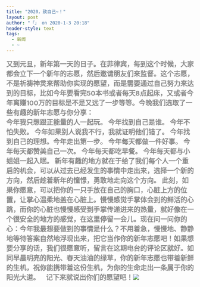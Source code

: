 ```yaml
---
title: "2020，致自己~！"
layout: post
author: "「」 on 2020-1-3 20:18"
header-style: text
tags:
  - 新闻
  - ~
---
```


<head></head>
<body>
 <font size="4"><strong><font style="color:rgb(136, 136, 136)"><font face="mp-quote, -apple-system-font, BlinkMacSystemFont, &amp;quot">又到元旦，新年第一天的日子。</font></font><font style="color:rgb(136, 136, 136)"><font face="mp-quote, -apple-system-font, BlinkMacSystemFont, &amp;quot">在菲律宾，每到这个时候，大家都会立下一个新年的志愿，然后邀请朋友们来监督。</font></font><font style="color:rgb(136, 136, 136)"><font face="mp-quote, -apple-system-font, BlinkMacSystemFont, &amp;quot">这个志愿，不是祈祷神灵来帮助你实现的愿望，而是需要通过自己努力来达到的目标，比如今年要看完50本书或者每天8点起床，又或者今年离赚100万的目标是不是又远了一步等等。</font></font><font style="color:rgb(136, 136, 136)"><font face="mp-quote, -apple-system-font, BlinkMacSystemFont, &amp;quot">今晚我们选取了一些有趣的新年志愿与你分享：</font></font><br> </strong></font>
 <font size="4"></font>
 <font style="color:rgb(136, 136, 136)"><font size="4"><strong>今年我只想跟正能量的人一起玩。</strong></font></font>
 <font style="color:rgb(136, 136, 136)"><font size="4"><strong>今年找到自己是谁。</strong></font></font>
 <font style="color:rgb(136, 136, 136)"><font size="4"><strong>今年不怕失败。</strong></font></font>
 <font style="color:rgb(136, 136, 136)"><font size="4"><strong>今年如果别人说我不行，我就证明他们错了。</strong></font></font>
 <font size="4"><strong><font style="color:rgb(136, 136, 136)">今年找到自己的理想。</font><font style="color:rgb(136, 136, 136)">今年走出第一步。</font></strong></font>
 <font style="color:rgb(136, 136, 136)"><font size="4"><strong>今年每天都做一件好事。</strong></font></font>
 <font style="color:rgb(136, 136, 136)"><font size="4"><strong>今年每天都赞美自己一次。</strong></font></font>
 <font style="color:rgb(136, 136, 136)"><font size="4"><strong>今年每天都吃早餐。</strong></font></font>
 <font style="color:rgb(136, 136, 136)"><font size="4"><strong>今年每天都与小姐姐一起入眠。</strong></font></font>
 <font style="color:rgb(136, 136, 136)"><font size="4"><strong>新年有趣的地方就在于给了我们每个人一个重启的机会，可以从过去已经发生的事情中走出来，选择一个新的方向，然后趁着新年的憧憬，勇敢地走向这个方向。</strong></font></font>
 <font size="4"><strong><font style="color:rgb(136, 136, 136)">此刻，如果你愿意，可以把你的一只手放在自己的胸口，心脏上方的位置，让掌心温柔地盖在心脏上。</font><font style="color:rgb(136, 136, 136)">慢慢感觉手掌体会到的鲜活的心跳，而你的心脏也慢慢感受到手掌传递进来的热量，就好像在一个很安全的地方的感觉，在这里停留一会儿。</font><font style="color:rgb(136, 136, 136)">现在问一问你的心：</font><font style="color:rgb(136, 136, 136)">今年我最想要做到的事情是什么？</font><font style="color:rgb(136, 136, 136)">不用着急，慢慢地、静静地等待答案自然地浮现出来，把它当作你的新年志愿吧！</font><font style="color:rgb(136, 136, 136)">如果想要分享的话，我们很愿意听，留言在这期电台的评论区就好。</font><font style="color:rgb(136, 136, 136)">如同早晨明亮的阳光、春天油油的绿草，你的新年志愿也带着新鲜的生机，祝你能携带着这份生机，为你的生命走出一条属于你的阳光大道。</font></strong></font>
 <font size="4"><strong><font style="color:rgb(136, 136, 136)">&nbsp; &nbsp;记下来就说出你们的愿望吧！</font><img src="https://bbs.boniu123.cc/static/image/smiley/1ali/26.gif" smilieid="307"></strong></font>
 <font style="color:rgb(136, 136, 136)"><font style="font-size:14px"><br> </font></font>
 <br>
</body>


